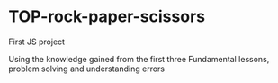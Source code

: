 # TOP-rock-paper-scissors

First JS project

Using the knowledge gained from the first three Fundamental lessons, problem solving and understanding errors
